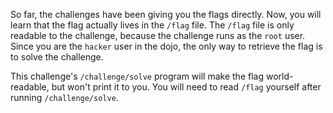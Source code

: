 So far, the challenges have been giving you the flags directly.
Now, you will learn that the flag actually lives in the `/flag` file.
The `/flag` file is only readable to the challenge, because the challenge runs as the `root` user.
Since you are the `hacker` user in the dojo, the only way to retrieve the flag is to solve the challenge.

This challenge's `/challenge/solve` program will make the flag world-readable, but won't print it to you.
You will need to read `/flag` yourself after running `/challenge/solve`.
